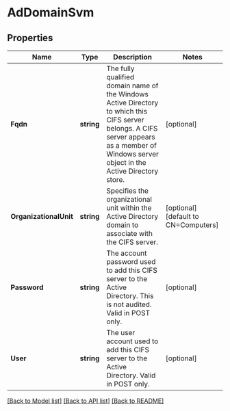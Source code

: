 # AdDomainSvm

## Properties

Name | Type | Description | Notes
------------ | ------------- | ------------- | -------------
**Fqdn** | **string** | The fully qualified domain name of the Windows Active Directory to which this CIFS server belongs. A CIFS server appears as a member of Windows server object in the Active Directory store.  | [optional] 
**OrganizationalUnit** | **string** | Specifies the organizational unit within the Active Directory domain to associate with the CIFS server.  | [optional] [default to CN=Computers]
**Password** | **string** | The account password used to add this CIFS server to the Active Directory. This is not audited. Valid in POST only.  | [optional] 
**User** | **string** | The user account used to add this CIFS server to the Active Directory. Valid in POST only.  | [optional] 

[[Back to Model list]](../README.md#documentation-for-models) [[Back to API list]](../README.md#documentation-for-api-endpoints) [[Back to README]](../README.md)


